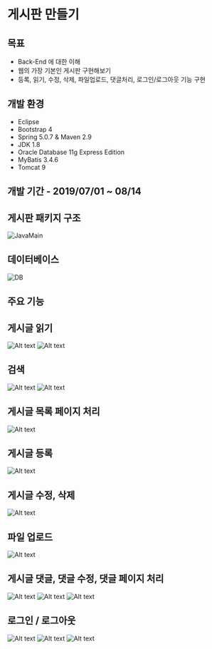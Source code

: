 # 게시판 만들기
## 목표
- Back-End 에 대한 이해
- 웹의 가장 기본인 게시판 구현해보기
- 등록, 읽기, 수정, 삭제, 파일업로드, 댓글처리, 로그인/로그아웃 기능 구현
## 개발 환경
- Eclipse
- Bootstrap 4
- Spring 5.0.7 & Maven 2.9
- JDK 1.8
- Oracle Database 11g Express Edition
- MyBatis 3.4.6
- Tomcat 9
## 개발 기간 - 2019/07/01 ~ 08/14
## 게시판 패키지 구조
![JavaMain](./md_resources/c1.PNG)
## 데이터베이스
![DB](./md_resources/d1.PNG)
## 주요 기능
## 게시글 읽기
![Alt text](./md_resources/board.PNG)
![Alt text](./md_resources/read.PNG)
## 검색
![Alt text](./md_resources/search.PNG)
![Alt text](./md_resources/search2.PNG)
## 게시글 목록 페이지 처리
![Alt text](./md_resources/page.PNG)
## 게시글 등록
![Alt text](./md_resources/register.PNG)
## 게시글 수정, 삭제
![Alt text](./md_resources/modify.PNG)
## 파일 업로드
![Alt text](./md_resources/file.PNG)
## 게시글 댓글, 댓글 수정, 댓글 페이지 처리
![Alt text](./md_resources/reply.PNG)
![Alt text](./md_resources/replymodify.PNG)
![Alt text](./md_resources/replypage.PNG)
## 로그인 / 로그아웃
![Alt text](./md_resources/login2.PNG)
![Alt text](./md_resources/login.PNG)
![Alt text](./md_resources/logout.PNG)
